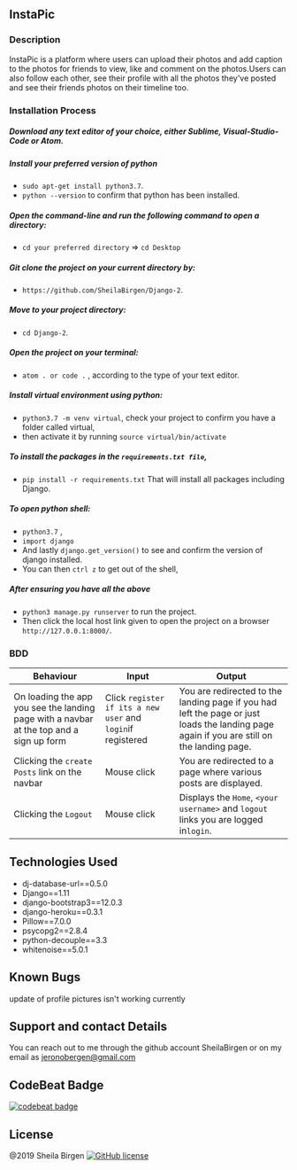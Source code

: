 ## InstaPic
### Description
InstaPic is a platform where users can upload  their photos and add caption to the photos for friends  to view, like and comment on the photos.Users can also follow each other, see their profile with all the photos they've posted and see their friends photos on their timeline too.

### Installation Process
##### Download any text editor of your choice, either Sublime, Visual-Studio-Code or Atom.
##### Install your preferred version of python
  - ```sudo apt-get install python3.7```.
  - ```python --version``` to confirm that python has been installed.
##### Open the command-line and run the following command to open a directory:
  - ```cd your preferred directory``` => ```cd Desktop```
##### Git clone the project on your current directory by:
  - ```https://github.com/SheilaBirgen/Django-2```.
##### Move to your project directory:
- ```cd Django-2```.
##### Open the project on your terminal:
  - ```atom . or code .``` , according to the type of your text editor.
##### Install virtual environment using python:
  - ```python3.7 -m venv virtual```, check your project to confirm you have a folder called virtual,
  - then activate it by running ```source virtual/bin/activate```
##### To install the packages in the ```requirements.txt file```,
  - ```pip install -r requirements.txt```  That will install all packages including Django.
##### To open python shell:
  - ```python3.7``` ,
  - ```import django```
  - And lastly ```django.get_version()``` to see and confirm the version of django installed.
  - You can then ```ctrl z``` to get out of the shell,
##### After ensuring you have all the above
  - ```python3 manage.py runserver``` to run the project.
  - Then click the local host link given to open the project on a browser ```http://127.0.0.1:8000/```.
### BDD

| Behaviour | Input | Output |
| --------- | ------| ------ |
|On loading the app you see the landing page with a navbar at the top and a sign up form| Click `register if its a new user` and `login`if registered | You are redirected to the landing page if you had left the page or just loads the landing page again if you are still on the landing page.|
|Clicking the `create Posts` link on the navbar | Mouse click |You are redirected to a page where various posts are displayed.|
|Clicking the `Logout`| Mouse click | Displays the `Home`, `<your username>` and `logout` links you are logged in`login`.|

## Technologies Used

- dj-database-url==0.5.0
- Django==1.11
- django-bootstrap3==12.0.3
- django-heroku==0.3.1
- Pillow==7.0.0
- psycopg2==2.8.4
- python-decouple==3.3
- whitenoise==5.0.1

## Known Bugs
update of profile pictures isn't working currently


## Support and contact Details
You can reach out to me through the github account SheilaBirgen
or on my email as jeronobergen@gmail.com
## CodeBeat Badge
[![codebeat badge](https://codebeat.co/badges/69428051-4953-4a7c-a3fb-0c0de42fb3d7)](https://codebeat.co/projects/github-com-sheilabirgen-django-2-master)

## License
@2019 Sheila Birgen 
[![GitHub license](https://img.shields.io/github/license/Naereen/StrapDown.js.svg)](https://github.com/Naereen/StrapDown.js/blob/master/LICENSE)